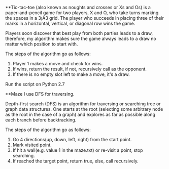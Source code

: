 **Tic-tac-toe
(also known as noughts and crosses or Xs and Os) is a paper-and-pencil game for two players, X and O, who take turns marking the spaces in a 3¡Á3 grid. The player who succeeds in placing three of their marks in a horizontal, vertical, or diagonal row wins the game.

Players soon discover that best play from both parties leads to a draw, therefore, my algorithm makes sure the game always leads to a draw no matter which position to start with.

The steps of the algorithm go as follows:
1. Player 1 makes a move and check for wins.
2. If wins, return the result, if not, recursively call as the opponent.
3. If there is no empty slot left to make a move, it's a draw.

Run the script on Python 2.7

**Maze
I use DFS for traversing.

Depth-first search (DFS) is an algorithm for traversing or searching tree or graph data structures. One starts at the root (selecting some arbitrary node as the root in the case of a graph) and explores as far as possible along each branch before backtracking.

The steps of the algorithm go as follows:
1. Go 4 directions(up, down, left, right) from the start point.
2. Mark visited point. 
2. If hit a wall(e.g. value 1 in the maze.txt) or re-visit a point, stop searching.
3. If reached the target point, return true, else, call recursively.


